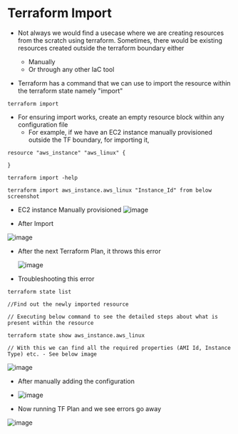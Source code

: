 # Terraform Import
- Not always we would find a usecase where we are creating resources from the scratch using terraform. Sometimes, there would be existing resources created outside the terraform boundary either
    - Manually
    - Or through any other IaC tool

- Terraform has a command that we can use to import the resource within the terraform state namely "import"

```hcl
terraform import
```

- For ensuring import works, create an empty resource block within any configuration file
    - For example, if we have an EC2 instance manually provisioned outside the TF boundary, for importing it,

```hcl
resource "aws_instance" "aws_linux" {

}

terraform import -help

terraform import aws_instance.aws_linux "Instance_Id" from below screenshot
```

- EC2 instance Manually provisioned
![image](https://github.com/niravmsoni/terraform-aws/assets/6556021/070a202b-1e9b-4caa-9fea-578d8203a5bb)

- After Import
  
![image](https://github.com/niravmsoni/terraform-aws/assets/6556021/fd487526-2668-4e34-925e-56719801c25b)


- After the next Terraform Plan, it throws this error

  ![image](https://github.com/niravmsoni/terraform-aws/assets/6556021/a5fe828d-c2f0-4774-96a1-27fc5f899661)

- Troubleshooting this error

```hcl
terraform state list

//Find out the newly imported resource

// Executing below command to see the detailed steps about what is present within the resource

terraform state show aws_instance.aws_linux

// With this we can find all the required properties (AMI Id, Instance Type) etc. - See below image
```

![image](https://github.com/niravmsoni/terraform-aws/assets/6556021/d448fbb4-fa7f-49f8-a410-c9a1d4f17681)

- After manually adding the configuration
  
- ![image](https://github.com/niravmsoni/terraform-aws/assets/6556021/f3c1050f-8a32-4cf6-b19b-5da68ff2d972)

- Now running TF Plan and we see errors go away

![image](https://github.com/niravmsoni/terraform-aws/assets/6556021/bf2b3620-d108-43eb-95e3-79ad67bdb7b7)
